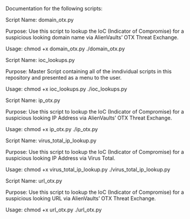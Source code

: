 Documentation for the following scripts:

Script Name: domain_otx.py

Purpose: Use this script to lookup the IoC (Indicator of Compromise) for a suspicious looking domain name via AlienVaults’ OTX Threat Exchange.

Usage:
	chmod +x domain_otx.py
	./domain_otx.py


Script Name: ioc_lookups.py

Purpose: Master Script containing all of the inndividual scripts in this repository and presented as a menu to the user. 

Usage: 
	chmod +x ioc_lookups.py
	./ioc_lookups.py


Script Name: ip_otx.py

Purpose: Use this script to lookup the IoC (Indicator of Compromise) for a suspicious looking IP Address via AlienVaults’ OTX Threat Exchange.

Usage: 
	chmod +x ip_otx.py
	./ip_otx.py


Script Name: virus_total_ip_lookup.py

Purpose: Use this script to lookup the IoC (Indicator of Compromise) for a suspicious looking IP Address via Virus Total.

Usage: 
	chmod +x virus_total_ip_lookup.py
	./virus_total_ip_lookup.py


Script Name: url_otx.py

Purpose: Use this script to lookup the IoC (Indicator of Compromise) for a suspicious looking URL via AlienVaults’ OTX Threat Exchange.

Usage: 
	chmod +x url_otx.py
	./url_otx.py
